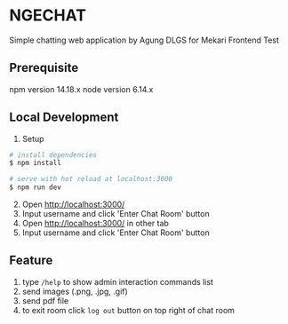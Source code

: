 # NGECHAT
Simple chatting web application by Agung DLGS for Mekari Frontend Test

## Prerequisite
npm version 14.18.x
node version 6.14.x

## Local Development
1. Setup
```bash
# install dependencies
$ npm install

# serve with hot reload at localhost:3000
$ npm run dev
```
2. Open [http://localhost:3000/](http://localhost:3000/)
4. Input username and click 'Enter Chat Room' button
3. Open [http://localhost:3000/](http://localhost:3000/) in other tab
5. Input username and click 'Enter Chat Room' button

## Feature
1. type `/help` to show admin interaction commands list
2. send images (.png, .jpg, .gif)
3. send pdf file
4. to exit room click `log out` button on top right of chat room
